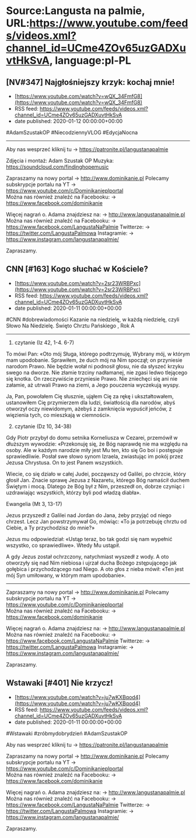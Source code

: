 # Source:Langusta na palmie, URL:https://www.youtube.com/feeds/videos.xml?channel_id=UCme4ZOv65uzGADXuvtHkSvA, language:pl-PL

## [NV#347] Najgłośniejszy krzyk: kochaj mnie!
 - [https://www.youtube.com/watch?v=wQX_34FmfG8](https://www.youtube.com/watch?v=wQX_34FmfG8)
 - RSS feed: https://www.youtube.com/feeds/videos.xml?channel_id=UCme4ZOv65uzGADXuvtHkSvA
 - date published: 2020-01-12 00:00:00+00:00

#AdamSzustakOP #NiecodziennyVLOG #EdycjaNocna
________________________________________

Aby nas wesprzeć kliknij tu → https://patronite.pl/langustanapalmie

Zdjęcia i montaż: Adam Szustak OP
Muzyka: https://soundcloud.com/findinghopemusic

Zapraszamy na nowy portal 
→ http://www.dominikanie.pl
Polecamy subskrypcje portalu na YT
→ https://www.youtube.com/c/Dominikanieplportal  
Można nas również znaleźć na Facebooku: 
→ https://www.facebook.com/dominikanie

Więcej nagrań o. Adama znajdziesz na: 
→ http://www.langustanapalmie.pl
Można nas również znaleźć na Facebooku: 
→ https://www.facebook.com/LangustaNaPalmie
Twitterze: 
→ https://twitter.com/LangustaPalmowa
Instagramie: 
→ https://www.instagram.com/langustanapalmie/

Zapraszamy.

## CNN [#163] Kogo słuchać w Kościele?
 - [https://www.youtube.com/watch?v=2sr23WRBPxc](https://www.youtube.com/watch?v=2sr23WRBPxc)
 - RSS feed: https://www.youtube.com/feeds/videos.xml?channel_id=UCme4ZOv65uzGADXuvtHkSvA
 - date published: 2020-01-11 00:00:00+00:00

#CNN #dobrewiadomości 
Kazanie na niedzielę, w każdą niedzielę, czyli Słowo Na Niedzielę.
Święto Chrztu Pańskiego , Rok A
______________________________________________

1. czytanie (Iz 42, 1-4. 6-7)

To mówi Pan:
«Oto mój Sługa, którego podtrzymuję, Wybrany mój, w którym mam upodobanie. Sprawiłem, że duch mój na Nim spoczął; on przyniesie narodom Prawo. Nie będzie wołał ni podnosił głosu, nie da słyszeć krzyku swego na dworze. Nie złamie trzciny nadłamanej, nie zgasi ledwo tlejącego się knotka. On rzeczywiście przyniesie Prawo. Nie zniechęci się ani nie załamie, aż utrwali Prawo na ziemi, a Jego pouczenia wyczekują wyspy.

Ja, Pan, powołałem Cię słusznie, ująłem Cię za rękę i ukształtowałem, ustanowiłem Cię przymierzem dla ludzi, światłością dla narodów, abyś otworzył oczy niewidomym, ażebyś z zamknięcia wypuścił jeńców, z więzienia tych, co mieszkają w ciemności».

2. czytanie (Dz 10, 34-38)

Gdy Piotr przybył do domu setnika Korneliusza w Cezarei, przemówił w dłuższym wywodzie: «Przekonuję się, że Bóg naprawdę nie ma względu na osoby. Ale w każdym narodzie miły jest Mu ten, kto się Go boi i postępuje sprawiedliwie. Posłał swe słowo synom Izraela, zwiastując im pokój przez Jezusa Chrystusa. On to jest Panem wszystkich.

Wiecie, co się działo w całej Judei, począwszy od Galilei, po chrzcie, który głosił Jan. Znacie sprawę Jezusa z Nazaretu, którego Bóg namaścił duchem Świętym i mocą. Dlatego że Bóg był z Nim, przeszedł on, dobrze czyniąc i uzdrawiając wszystkich, którzy byli pod władzą diabła».

Ewangelia (Mt 3, 13-17)

Jezus przyszedł z Galilei nad Jordan do Jana, żeby przyjąć od niego chrzest. Lecz Jan powstrzymywał Go, mówiąc: «To ja potrzebuję chrztu od Ciebie, a Ty przychodzisz do mnie?»

Jezus mu odpowiedział: «Ustąp teraz, bo tak godzi się nam wypełnić wszystko, co sprawiedliwe». Wtedy Mu ustąpił.

A gdy Jezus został ochrzczony, natychmiast wyszedł z wody. A oto otworzyły się nad Nim niebiosa i ujrzał ducha Bożego zstępującego jak gołębica i przychodzącego nad Niego. A oto głos z nieba mówił: «Ten jest mój Syn umiłowany, w którym mam upodobanie».
________________________________________
Zapraszamy na nowy portal 
→ http://www.dominikanie.pl
Polecamy subskrypcje portalu na YT
→ https://www.youtube.com/c/Dominikanieplportal  
Można nas również znaleźć na Facebooku: 
→ https://www.facebook.com/dominikanie

Więcej nagrań o. Adama znajdziesz na: 
→ http://www.langustanapalmie.pl
Można nas również znaleźć na Facebooku: 
→ https://www.facebook.com/LangustaNaPalmie
Twitterze: 
→ https://twitter.com/LangustaPalmowa
Instagramie: 
→ https://www.instagram.com/langustanapalmie/

Zapraszamy.

## Wstawaki [#401] Nie krzycz!
 - [https://www.youtube.com/watch?v=ju7wKXBqod4](https://www.youtube.com/watch?v=ju7wKXBqod4)
 - RSS feed: https://www.youtube.com/feeds/videos.xml?channel_id=UCme4ZOv65uzGADXuvtHkSvA
 - date published: 2020-01-11 00:00:00+00:00

#Wstawaki #zróbmydobrydzień #AdamSzustakOP

Aby nas wesprzeć kliknij tu → https://patronite.pl/langustanapalmie

Zapraszamy na nowy portal 
→ http://www.dominikanie.pl
Polecamy subskrypcje portalu na YT
→ https://www.youtube.com/c/Dominikanieplportal  
Można nas również znaleźć na Facebooku: 
→ https://www.facebook.com/dominikanie

Więcej nagrań o. Adama znajdziesz na: 
→ http://www.langustanapalmie.pl
Można nas również znaleźć na Facebooku: 
→ https://www.facebook.com/LangustaNaPalmie
Twitterze: 
→ https://twitter.com/LangustaPalmowa
Instagramie: 
→ https://www.instagram.com/langustanapalmie/

Zapraszamy.

